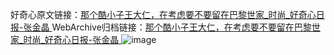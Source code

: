 好奇心原文链接：[那个酷小子王大仁，在考虑要不要留在巴黎世家_时尚_好奇心日报-张金晶 ](https://www.qdaily.com/articles/11707.html)
WebArchive归档链接：[那个酷小子王大仁，在考虑要不要留在巴黎世家_时尚_好奇心日报-张金晶 ](http://web.archive.org/web/20171124155558/http://www.qdaily.com/articles/11707.html)
![image](http://ww3.sinaimg.cn/large/007d5XDply1g3wahotel4j30u03zi4ot)